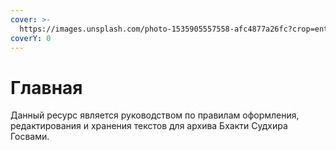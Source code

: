 ```yaml
---
cover: >-
  https://images.unsplash.com/photo-1535905557558-afc4877a26fc?crop=entropy&cs=srgb&fm=jpg&ixid=M3wxOTcwMjR8MHwxfHNlYXJjaHwzfHxib29rc3xlbnwwfHx8fDE2ODM3ODQzOTJ8MA&ixlib=rb-4.0.3&q=85
coverY: 0
---
```


# Главная

Данный ресурс является руководством по правилам оформления, редактирования и хранения текстов для архива Бхакти Судхира Госвами.
